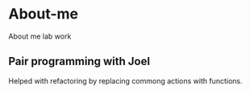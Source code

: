 # About-me
About me lab work

## Pair programming with Joel 
Helped with refactoring by replacing commong actions with functions.

